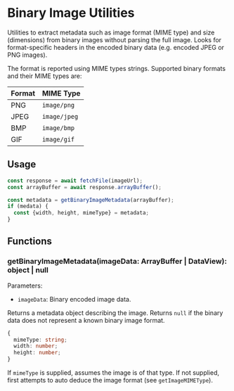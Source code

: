 # Binary Image Utilities

Utilities to extract metadata such as image format (MIME type) and size (dimensions) from binary images without parsing the full image. Looks for format-specific headers in the encoded binary data (e.g. encoded JPEG or PNG images).

The format is reported using MIME types strings. Supported binary formats and their MIME types are:

| Format | MIME Type    |
| ------ | ------------ |
| PNG    | `image/png`  |
| JPEG   | `image/jpeg` |
| BMP    | `image/bmp`  |
| GIF    | `image/gif`  |

## Usage

```typescript
const response = await fetchFile(imageUrl);
const arrayBuffer = await response.arrayBuffer();

const metadata = getBinaryImageMetadata(arrayBuffer);
if (medata) {
  const {width, height, mimeType} = metadata;
}
```

## Functions

### getBinaryImageMetadata(imageData: ArrayBuffer | DataView): object | null

Parameters:

- `imageData`: Binary encoded image data.

Returns a metadata object describing the image. Returns `null` if the binary data does not represent a known binary image format.

```typescript
{
  mimeType: string;
  width: number;
  height: number;
}
```

If `mimeType` is supplied, assumes the image is of that type. If not supplied, first attempts to auto deduce the image format (see `getImageMIMEType`).
